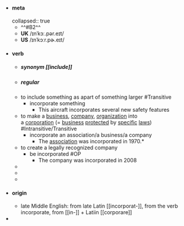 - #### meta
  collapsed:: true
	- ^^#B2^^
	- **UK** /ɪnˈkɔː.pər.eɪt/
	- **US** /ɪnˈkɔːr.pɚ.eɪt/
- #### verb
	- ##### synonym [[include]]
	- ##### regular
	- to include something as apart of something larger #Transitive
		- incorporate something
			- This aircraft incorporates several new safety features
	- to make a [business](https://dictionary.cambridge.org/vi/dictionary/english/business), [company](https://dictionary.cambridge.org/vi/dictionary/english/company), [organization](https://dictionary.cambridge.org/vi/dictionary/english/organization) into a [corporation](https://dictionary.cambridge.org/vi/dictionary/english/corporation) (= [business](https://dictionary.cambridge.org/vi/dictionary/english/business) [protected](https://dictionary.cambridge.org/vi/dictionary/english/protected) by [specific](https://dictionary.cambridge.org/vi/dictionary/english/specific) [laws](https://dictionary.cambridge.org/vi/dictionary/english/law)) #Intransitive/Transitive
		- incorporate an association/a business/a company
			- The [association](https://dictionary.cambridge.org/vi/dictionary/english/association) was incorporated in 1970.*
	- to create a legally recognized company
		- be incorporated #OP
			- The company was incorporated in 2008
	-
	-
	-
- #### origin
	- late Middle English: from late Latin [[incorporat-]], from the verb incorporate, from [[in-]] + Latiin [[corporare]]
-